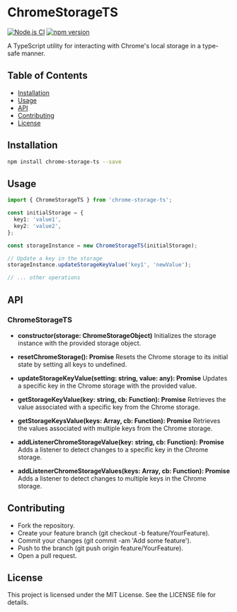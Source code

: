 # ChromeStorageTS
[![Node.js CI](https://github.com/Chaysen/chrome-storage-ts-utility/actions/workflows/nodejs.yml/badge.svg?branch=main&event=push)](https://github.com/Chaysen/chrome-storage-ts-utility/actions/workflows/nodejs.yml)
[![npm version](https://badge.fury.io/js/chrome-storegae-ts.svg)](https://badge.fury.io/js/chrome-storegae-ts)

A TypeScript utility for interacting with Chrome's local storage in a type-safe manner.

## Table of Contents

- [Installation](#installation)
- [Usage](#usage)
- [API](#api)
- [Contributing](#contributing)
- [License](#license)

## Installation

```bash
npm install chrome-storage-ts --save
```
## Usage 

```typescript
import { ChromeStorageTS } from 'chrome-storage-ts';

const initialStorage = {
  key1: 'value1',
  key2: 'value2',
};

const storageInstance = new ChromeStorageTS(initialStorage);

// Update a key in the storage
storageInstance.updateStorageKeyValue('key1', 'newValue');

// ... other operations
```
## API
### ChromeStorageTS
- **constructor(storage: ChromeStorageObject)**
Initializes the storage instance with the provided storage object.

- **resetChromeStorage(): Promise<void>**
Resets the Chrome storage to its initial state by setting all keys to undefined.

- **updateStorageKeyValue(setting: string, value: any): Promise<void>**
Updates a specific key in the Chrome storage with the provided value.

- **getStorageKeyValue(key: string, cb: Function): Promise<void>**
Retrieves the value associated with a specific key from the Chrome storage.

- **getStorageKeysValue(keys: Array<string>, cb: Function): Promise<void>**
Retrieves the values associated with multiple keys from the Chrome storage.

- **addListenerChromeStorageValue(key: string, cb: Function): Promise<void>**
Adds a listener to detect changes to a specific key in the Chrome storage.

- **addListenerChromeStorageValues(keys: Array<string>, cb: Function): Promise<void>**
Adds a listener to detect changes to multiple keys in the Chrome storage.

## Contributing
- Fork the repository.
- Create your feature branch (git checkout -b feature/YourFeature).
- Commit your changes (git commit -am 'Add some feature').
- Push to the branch (git push origin feature/YourFeature).
- Open a pull request.
## License
This project is licensed under the MIT License. See the LICENSE file for details.
